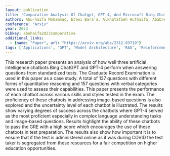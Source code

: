 ```yaml
---
layout: publication
title: 'Comparative Analysis Of Chatgpt, GPT-4, And Microsoft Bing Chatbots For GRE Test'
authors: Abu-haifa Mohammad, Etawi Bara'a, Alkhatatbeh Huthaifa, Ababneh Ayman
conference: "Arxiv"
year: 2023
bibkey: abuhaifa2023comparative
additional_links:
  - {name: "Paper", url: "https://arxiv.org/abs/2312.03719"}
tags: ['Applications', 'GPT', 'Model Architecture', 'RAG', 'Reinforcement Learning']
---
```

This research paper presents an analysis of how well three artificial intelligence chatbots Bing ChatGPT and GPT-4 perform when answering questions from standardized tests. The Graduate Record Examination is used in this paper as a case study. A total of 137 questions with different forms of quantitative reasoning and 157 questions with verbal categories were used to assess their capabilities. This paper presents the performance of each chatbot across various skills and styles tested in the exam. The proficiency of these chatbots in addressing image-based questions is also explored and the uncertainty level of each chatbot is illustrated. The results show varying degrees of success across the chatbots where GPT-4 served as the most proficient especially in complex language understanding tasks and image-based questions. Results highlight the ability of these chatbots to pass the GRE with a high score which encourages the use of these chatbots in test preparation. The results also show how important it is to ensure that if the test is administered online as it was during COVID the test taker is segregated from these resources for a fair competition on higher education opportunities.
